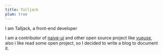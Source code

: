 ```yaml
---
title: Talljack
plum: true
---
```


I am Talljack, a front-end developer

I am a contributor of [naive-ui](https://github.com/TuSimple/naive-ui) and other open source project like [vueuse](https://github.com/vueuse/vueuse), also i like read some open project, so I decided to write a blog to document it.
